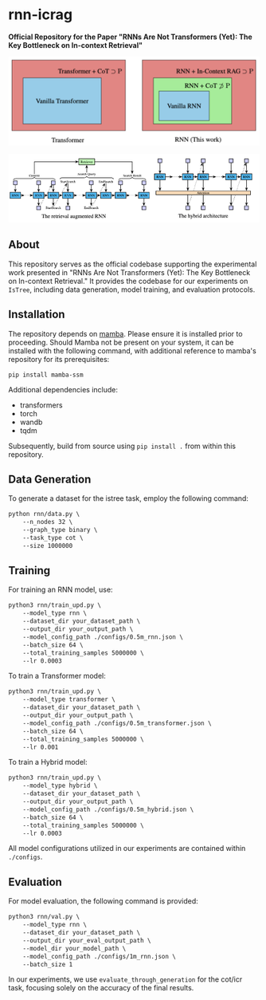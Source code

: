 # rnn-icrag
**Official Repository for the Paper "RNNs Are Not Transformers (Yet): The Key Bottleneck on In-context Retrieval"**

![Representation Gap](assets/representation_gap.png)

![In-context Retrieval Augmented Generation](assets/icrag.png)

## About
This repository serves as the official codebase supporting the experimental work presented in "RNNs Are Not Transformers (Yet): The Key Bottleneck on In-context Retrieval." It provides the codebase for our experiments on `IsTree`, including data generation, model training, and evaluation protocols. 

## Installation

The repository depends on [mamba](https://github.com/state-spaces/mamba). Please ensure it is installed prior to proceeding. Should Mamba not be present on your system, it can be installed with the following command, with additional reference to mamba's repository for its prerequisites:

```
pip install mamba-ssm
```

Additional dependencies include:

- transformers
- torch
- wandb
- tqdm

Subsequently, build from source using `pip install .` from within this repository.

## Data Generation

To generate a dataset for the istree task, employ the following command:
```
python rnn/data.py \
    --n_nodes 32 \
    --graph_type binary \
    --task_type cot \
    --size 1000000
```

## Training

For training an RNN model, use:
```
python3 rnn/train_upd.py \
    --model_type rnn \
    --dataset_dir your_dataset_path \
    --output_dir your_output_path \
    --model_config_path ./configs/0.5m_rnn.json \
    --batch_size 64 \
    --total_training_samples 5000000 \
    --lr 0.0003
```

To train a Transformer model:
```
python3 rnn/train_upd.py \
    --model_type transformer \
    --dataset_dir your_dataset_path \
    --output_dir your_output_path \
    --model_config_path ./configs/0.5m_transformer.json \
    --batch_size 64 \
    --total_training_samples 5000000 \
    --lr 0.001
```

To train a Hybrid model:
```
python3 rnn/train_upd.py \
    --model_type hybrid \
    --dataset_dir your_dataset_path \
    --output_dir your_output_path \
    --model_config_path ./configs/0.5m_hybrid.json \
    --batch_size 64 \
    --total_training_samples 5000000 \
    --lr 0.0003 
```

All model configurations utilized in our experiments are contained within `./configs`.

## Evaluation
For model evaluation, the following command is provided:
```
python3 rnn/val.py \
    --model_type rnn \
    --dataset_dir your_dataset_path \
    --output_dir your_eval_output_path \
    --model_dir your_model_path \
    --model_config_path ./configs/1m_rnn.json \
    --batch_size 1
```

In our experiments, we use `evaluate_through_generation` for the cot/icr task, focusing solely on the accuracy of the final results.
